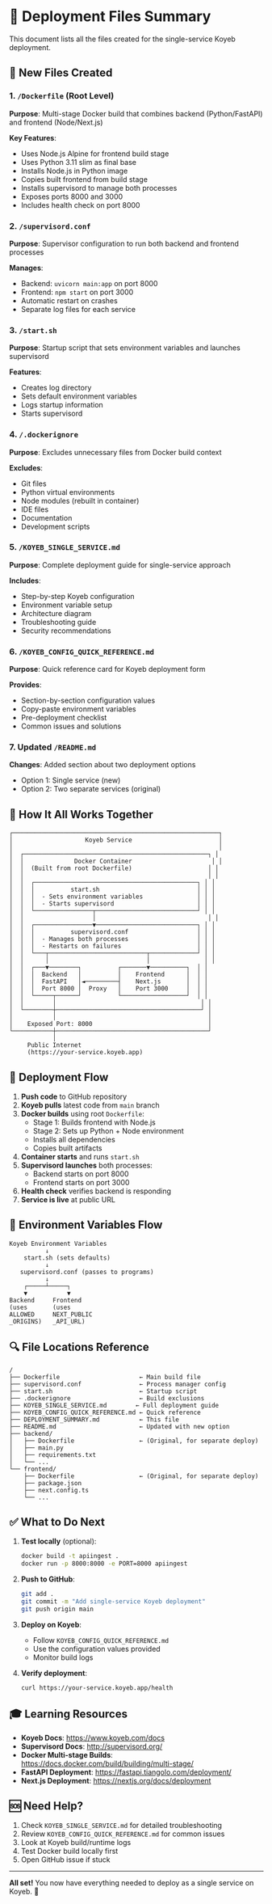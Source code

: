# 🚀 Deployment Files Summary

This document lists all the files created for the single-service Koyeb deployment.

## 📁 New Files Created

### 1. `/Dockerfile` (Root Level)
**Purpose**: Multi-stage Docker build that combines backend (Python/FastAPI) and frontend (Node/Next.js)

**Key Features**:
- Uses Node.js Alpine for frontend build stage
- Uses Python 3.11 slim as final base
- Installs Node.js in Python image
- Copies built frontend from build stage
- Installs supervisord to manage both processes
- Exposes ports 8000 and 3000
- Includes health check on port 8000

### 2. `/supervisord.conf`
**Purpose**: Supervisor configuration to run both backend and frontend processes

**Manages**:
- Backend: `uvicorn main:app` on port 8000
- Frontend: `npm start` on port 3000
- Automatic restart on crashes
- Separate log files for each service

### 3. `/start.sh`
**Purpose**: Startup script that sets environment variables and launches supervisord

**Features**:
- Creates log directory
- Sets default environment variables
- Logs startup information
- Starts supervisord

### 4. `/.dockerignore`
**Purpose**: Excludes unnecessary files from Docker build context

**Excludes**:
- Git files
- Python virtual environments
- Node modules (rebuilt in container)
- IDE files
- Documentation
- Development scripts

### 5. `/KOYEB_SINGLE_SERVICE.md`
**Purpose**: Complete deployment guide for single-service approach

**Includes**:
- Step-by-step Koyeb configuration
- Environment variable setup
- Architecture diagram
- Troubleshooting guide
- Security recommendations

### 6. `/KOYEB_CONFIG_QUICK_REFERENCE.md`
**Purpose**: Quick reference card for Koyeb deployment form

**Provides**:
- Section-by-section configuration values
- Copy-paste environment variables
- Pre-deployment checklist
- Common issues and solutions

### 7. Updated `/README.md`
**Changes**: Added section about two deployment options
- Option 1: Single service (new)
- Option 2: Two separate services (original)

## 🔄 How It All Works Together

```
┌─────────────────────────────────────────────────────────┐
│                    Koyeb Service                        │
│                                                         │
│  ┌───────────────────────────────────────────────────┐ │
│  │              Docker Container                      │ │
│  │  (Built from root Dockerfile)                     │ │
│  │                                                   │ │
│  │  ┌─────────────────────────────────────────────┐ │ │
│  │  │          start.sh                           │ │ │
│  │  │  - Sets environment variables               │ │ │
│  │  │  - Starts supervisord                       │ │ │
│  │  └────────────────┬────────────────────────────┘ │ │
│  │                   │                               │ │
│  │  ┌────────────────▼────────────────────────────┐ │ │
│  │  │          supervisord.conf                   │ │ │
│  │  │  - Manages both processes                   │ │ │
│  │  │  - Restarts on failures                     │ │ │
│  │  └───┬───────────────────────────┬─────────────┘ │ │
│  │      │                           │               │ │
│  │  ┌───▼────────┐          ┌───────▼──────────┐  │ │
│  │  │  Backend   │          │    Frontend      │  │ │
│  │  │  FastAPI   │◄─────────┤    Next.js       │  │ │
│  │  │  Port 8000 │  Proxy   │    Port 3000     │  │ │
│  │  └─────┬──────┘          └──────────────────┘  │ │
│  │        │                                        │ │
│  └────────┼────────────────────────────────────────┘ │
│           │                                          │
│    Exposed Port: 8000                                │
└───────────┼──────────────────────────────────────────┘
            │
     Public Internet
     (https://your-service.koyeb.app)
```

## 🎯 Deployment Flow

1. **Push code** to GitHub repository
2. **Koyeb pulls** latest code from `main` branch
3. **Docker builds** using root `Dockerfile`:
   - Stage 1: Builds frontend with Node.js
   - Stage 2: Sets up Python + Node environment
   - Installs all dependencies
   - Copies built artifacts
4. **Container starts** and runs `start.sh`
5. **Supervisord launches** both processes:
   - Backend starts on port 8000
   - Frontend starts on port 3000
6. **Health check** verifies backend is responding
7. **Service is live** at public URL

## 📝 Environment Variables Flow

```
Koyeb Environment Variables
          ↓
    start.sh (sets defaults)
          ↓
   supervisord.conf (passes to programs)
          ↓
    ┌─────┴─────┐
    ▼           ▼
Backend     Frontend
(uses       (uses
ALLOWED     NEXT_PUBLIC
_ORIGINS)   _API_URL)
```

## 🔍 File Locations Reference

```
/
├── Dockerfile                      ← Main build file
├── supervisord.conf                ← Process manager config
├── start.sh                        ← Startup script
├── .dockerignore                   ← Build exclusions
├── KOYEB_SINGLE_SERVICE.md        ← Full deployment guide
├── KOYEB_CONFIG_QUICK_REFERENCE.md ← Quick reference
├── DEPLOYMENT_SUMMARY.md           ← This file
├── README.md                       ← Updated with new option
├── backend/
│   ├── Dockerfile                  ← (Original, for separate deploy)
│   ├── main.py
│   ├── requirements.txt
│   └── ...
└── frontend/
    ├── Dockerfile                  ← (Original, for separate deploy)
    ├── package.json
    ├── next.config.ts
    └── ...
```

## ✅ What to Do Next

1. **Test locally** (optional):
   ```bash
   docker build -t apiingest .
   docker run -p 8000:8000 -e PORT=8000 apiingest
   ```

2. **Push to GitHub**:
   ```bash
   git add .
   git commit -m "Add single-service Koyeb deployment"
   git push origin main
   ```

3. **Deploy on Koyeb**:
   - Follow `KOYEB_CONFIG_QUICK_REFERENCE.md`
   - Use the configuration values provided
   - Monitor build logs

4. **Verify deployment**:
   ```bash
   curl https://your-service.koyeb.app/health
   ```

## 🎓 Learning Resources

- **Koyeb Docs**: https://www.koyeb.com/docs
- **Supervisord Docs**: http://supervisord.org/
- **Docker Multi-stage Builds**: https://docs.docker.com/build/building/multi-stage/
- **FastAPI Deployment**: https://fastapi.tiangolo.com/deployment/
- **Next.js Deployment**: https://nextjs.org/docs/deployment

## 🆘 Need Help?

1. Check `KOYEB_SINGLE_SERVICE.md` for detailed troubleshooting
2. Review `KOYEB_CONFIG_QUICK_REFERENCE.md` for common issues
3. Look at Koyeb build/runtime logs
4. Test Docker build locally first
5. Open GitHub issue if stuck

---

**All set!** You now have everything needed to deploy as a single service on Koyeb. 🎉

